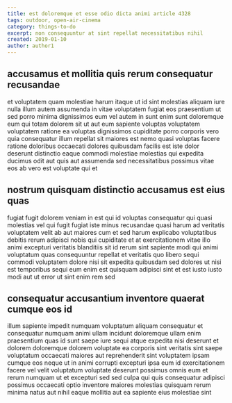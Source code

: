 ```yaml
---
title: est doloremque et esse odio dicta animi article 4328
tags: outdoor, open-air-cinema
category: things-to-do
excerpt: non consequuntur at sint repellat necessitatibus nihil
created: 2019-01-10
author: author1
---
```


## accusamus et mollitia quis rerum consequatur recusandae

et voluptatem quam molestiae harum itaque ut id sint molestias aliquam iure nulla illum autem assumenda in vitae voluptatem fugiat eos praesentium ut sed porro minima dignissimos eum vel autem in sunt enim sunt doloremque eum qui totam dolorem sit ut aut eum sapiente voluptas voluptatem voluptatem ratione ea voluptas dignissimos cupiditate porro corporis vero quia consequatur illum repellat sit maiores est nemo quasi voluptas facere ratione doloribus occaecati dolores quibusdam facilis est iste dolor deserunt distinctio eaque commodi molestiae molestias qui expedita ducimus odit aut quis aut assumenda sed necessitatibus possimus vitae eos ab vero est voluptate qui et

## nostrum quisquam distinctio accusamus est eius quas

fugiat fugit dolorem veniam in est qui id voluptas consequatur qui quasi molestias vel qui fugit fugiat iste minus recusandae quasi harum ad veritatis voluptatem velit ab aut maiores cum et sed harum explicabo voluptatibus debitis rerum adipisci nobis qui cupiditate et at exercitationem vitae illo animi excepturi veritatis blanditiis sit id rerum sint sapiente modi qui animi voluptatum quas consequuntur repellat et veritatis quo libero sequi commodi voluptatem dolore nisi sit expedita quibusdam sed dolores ut nisi est temporibus sequi eum enim est quisquam adipisci sint et est iusto iusto modi aut ut error ut sint enim rem sed

## consequatur accusantium inventore quaerat cumque eos id

illum sapiente impedit numquam voluptatum aliquam consequatur et consequatur numquam animi ullam incidunt doloremque ullam enim praesentium quas id sunt saepe iure sequi atque expedita nisi deserunt et dolorem doloremque dolorem voluptate ea corporis sint veritatis sint saepe voluptatum occaecati maiores aut reprehenderit sint voluptatem ipsam cumque eos neque ut in animi corrupti excepturi ipsa eum id exercitationem facere vel velit voluptatum voluptate deserunt possimus omnis eum et rerum numquam ut et excepturi sed sed culpa qui quis consequatur adipisci possimus occaecati optio inventore maiores molestias quisquam rerum minima natus aut nihil eaque mollitia aut ea sapiente eius molestiae sint
